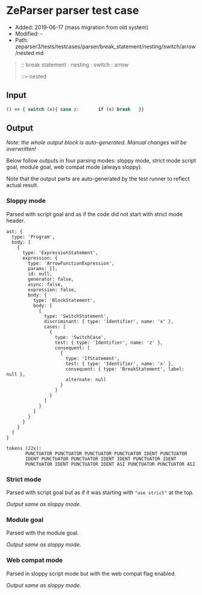 # ZeParser parser test case

- Added: 2019-06-17 (mass migration from old system)
- Modified: -
- Path: zeparser3/tests/testcases/parser/break_statement/nesting/switch/arrow/nested.md

> :: break statement : nesting : switch : arrow
>
> ::> nested

## Input

`````js
() => { switch (x){ case z:       if (x) break   }}
`````

## Output

_Note: the whole output block is auto-generated. Manual changes will be overwritten!_

Below follow outputs in four parsing modes: sloppy mode, strict mode script goal, module goal, web compat mode (always sloppy).

Note that the output parts are auto-generated by the test runner to reflect actual result.

### Sloppy mode

Parsed with script goal and as if the code did not start with strict mode header.

`````
ast: {
  type: 'Program',
  body: [
    {
      type: 'ExpressionStatement',
      expression: {
        type: 'ArrowFunctionExpression',
        params: [],
        id: null,
        generator: false,
        async: false,
        expression: false,
        body: {
          type: 'BlockStatement',
          body: [
            {
              type: 'SwitchStatement',
              discriminant: { type: 'Identifier', name: 'x' },
              cases: [
                {
                  type: 'SwitchCase',
                  test: { type: 'Identifier', name: 'z' },
                  consequent: [
                    {
                      type: 'IfStatement',
                      test: { type: 'Identifier', name: 'x' },
                      consequent: { type: 'BreakStatement', label: null },
                      alternate: null
                    }
                  ]
                }
              ]
            }
          ]
        }
      }
    }
  ]
}

tokens (22x):
       PUNCTUATOR PUNCTUATOR PUNCTUATOR PUNCTUATOR IDENT PUNCTUATOR
       IDENT PUNCTUATOR PUNCTUATOR IDENT IDENT PUNCTUATOR IDENT
       PUNCTUATOR IDENT PUNCTUATOR IDENT ASI PUNCTUATOR PUNCTUATOR ASI
`````

### Strict mode

Parsed with script goal but as if it was starting with `"use strict"` at the top.

_Output same as sloppy mode._

### Module goal

Parsed with the module goal.

_Output same as sloppy mode._

### Web compat mode

Parsed in sloppy script mode but with the web compat flag enabled.

_Output same as sloppy mode._
